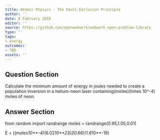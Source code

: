 ```yaml
---
title: Atomic Physics - The Pauli Exclusion Principle
author: ''
date: 8 February 2018
editor: ''
source: https://github.com/openwebwork/webwork-open-problem-library
type: ''
tags:
- energy
outcomes:
- TBD
assets: ''
---
```


## Question Section 

Calculate the minimum amount of energy in joules needed to create a population inversion in a helium-neon laser containing(moles)(times 10^-4) moles of neon.


## Answer Section

from random import randrange
moles = randrange(0.95,1.05,0.01)

E = ((moles*10**-4)*(6.02*10**23)*20.66)*(1.6*10**-19)